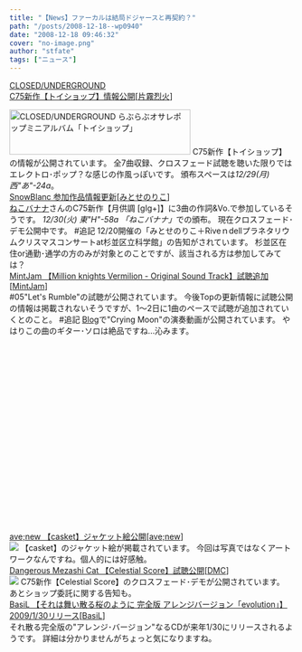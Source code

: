 ```yaml
---
title: "【News】ファーカルは結局ドジャースと再契約？"
path: "/posts/2008-12-18--wp0940"
date: "2008-12-18 09:46:32"
cover: "no-image.png"
author: "stfate"
tags: ["ニュース"]
---
```


<style type="text/css">
<!--
p {white-space: pre-wrap};
-->
</style>

<a class="topics" href="http://www.rekka.jp/MIN14_toyshop/" target="_blank">CLOSED/UNDERGROUND C75新作【トイショップ】情報公開</a><span class="junre">[<a href="http://www.rekka.jp/" target="_blank">片霧烈火</a>]</span>
<div class="news"><a href="http://www.rekka.jp/MIN14_toyshop/" target="_blank"><img src="http://www.rekka.jp/MIN14_toyshop/img/bn_320x80.jpg" width="320" height="80" border="0" alt="CLOSED/UNDERGROUND らぶらぶオサレポップミニアルバム「トイショップ」"></a>
C75新作【トイショップ】の情報が公開されています。
全7曲収録、クロスフェード試聴を聴いた限りではエレクトロ･ポップ？な感じの作風っぽいです。
頒布スペースは<em>12/29(月) 西"あ"-24a</em>。</div>
<a class="topics" href="http://www.snowblanc.net/" target="_blank">SnowBlanc 参加作品情報更新</a><span class="junre">[<a href="http://www.snowblanc.net/" target="_blank">みとせのりこ</a>]</span>
<div class="news"><a href="http://www.nekobanana.com/" target="_blank">ねこバナナ</a>さんのC75新作【月供調 [gIg+]】に3曲の作詞&Vo.で参加しているそうです。
<em>12/30(火) 東"H"-58a 「ねこバナナ」</em>での頒布。
現在クロスフェード･デモ公開中です。
#追記
12/20開催の「みとせのりこ＋Riveｎdellプラネタリウムクリスマスコンサートat杉並区立科学館」の告知がされています。
杉並区在住or通勤･通学の方のみが対象とのことですが、該当される方は参加してみては？</div>
<a class="topics" href="http://www.mintjam.net/mj/index.html" target="_blank">MintJam 【Million knights Vermilion - Original Sound Track】試聴追加</a><span class="junre">[<a href="http://www.mintjam.net/mj/index.html" target="_blank">MintJam</a>]</span>
<div class="news">#05"Let's Rumble"の試聴が公開されています。
今後Topの更新情報に試聴公開の情報は掲載されないそうですが、1～2日に1曲のペースで試聴が追加されていくとのこと。
#追記
<a href="http://ameblo.jp/mint-jam/" target="_blank">Blog</a>で"Crying Moon"の演奏動画が公開されています。
やはりこの曲のギター･ソロは絶品ですね…沁みます。
<object width="425" height="344"><param name="movie" value="http://www.youtube.com/v/L-gxXycw9rE&hl=ja&fs=1"></param><param name="allowFullScreen" value="true"></param><param name="allowscriptaccess" value="always"></param><embed src="http://www.youtube.com/v/L-gxXycw9rE&hl=ja&fs=1" type="application/x-shockwave-flash" allowscriptaccess="always" allowfullscreen="true" width="425" height="344"></embed></object></div>
<a class="topics" href="http://www.avenew.jp/casket/top.html" target="_blank">ave;new 【casket】ジャケット絵公開</a><span class="junre">[<a href="http://www.avenew.jp/" target="_blank">ave;new</a>]</span>
<div class="news"><a href="http://www.avenew.jp/casket/top.html" target="_blank"><img src="http://stfate.net/img/avenew_casket_03s.jpg" class="image" /></a>
【casket】のジャケット絵が掲載されています。
今回は写真ではなくアートワークなんですね。個人的には好感触。</div>
<a class="topics" href="http://www.komatsuna-ya.com/~nekonomikan/dmc/" target="_blank">Dangerous Mezashi Cat 【Celestial Score】試聴公開</a><span class="junre">[<a href="http://www.komatsuna-ya.com/~nekonomikan/dmc/" target="_blank">DMC</a>]</span>
<div class="news"><a href="http://www.komatsuna-ya.com/~nekonomikan/dmc/" target="_blank"><img src="http://stfate.net/img/cs_sban1.jpg" class="image" /></a>
C75新作【Celestial Score】のクロスフェード･デモが公開されています。
あとショップ委託に関する告知も。</div>
<a class="topics" href="http://www.getchu.com/soft.phtml?id=611965" target="_blank">BasiL 【それは舞い散る桜のように 完全版 アレンジバージョン「evolution」】2009/1/30リリース</a><span class="junre">[<a href="http://www.basil-soft.jp/" target="_blank">BasiL</a>]</span>
<div class="news">それ散る完全版の"アレンジ･バージョン"なるCDが来年1/30にリリースされるようです。
詳細は分かりませんがちょっと気になりますね。</div>
